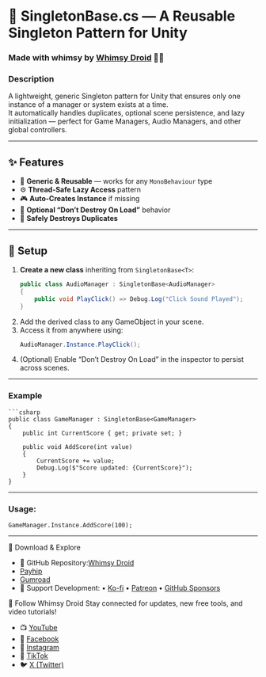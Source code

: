 # 🌈 SingletonBase.cs — A Reusable Singleton Pattern for Unity  
### Made with whimsy by [Whimsy Droid](https://linktr.ee/whimsydroid) 🤖💫  

### Description
A lightweight, generic Singleton pattern for Unity that ensures only one instance of a manager or system exists at a time.  
It automatically handles duplicates, optional scene persistence, and lazy initialization — perfect for Game Managers, Audio Managers, and other global controllers.

---

## ✨ Features
- 🧩 **Generic & Reusable** — works for any `MonoBehaviour` type  
- ⚙️ **Thread-Safe Lazy Access** pattern  
- 🎮 **Auto-Creates Instance** if missing  
- 💾 **Optional “Don’t Destroy On Load”** behavior  
- 🧼 **Safely Destroys Duplicates**  

---

## 🧰 Setup

1. **Create a new class** inheriting from `SingletonBase<T>`:
   ```csharp
   public class AudioManager : SingletonBase<AudioManager>
   {
       public void PlayClick() => Debug.Log("Click Sound Played");
   }
2. Add the derived class to any GameObject in your scene.
3. Access it from anywhere using:
   ```csharp
   AudioManager.Instance.PlayClick();
4. (Optional) Enable “Don’t Destroy On Load” in the inspector to persist across scenes.

---

### Example
	```csharp
	public class GameManager : SingletonBase<GameManager>
	{
	    public int CurrentScore { get; private set; }
	
	    public void AddScore(int value)
	    {
	        CurrentScore += value;
	        Debug.Log($"Score updated: {CurrentScore}");
	    }
	}

---

### Usage:
	
	GameManager.Instance.AddScore(100);

---

💾 Download & Explore

- 🐙 GitHub Repository:[Whimsy Droid](https://github.com/whimsydroid)
- [Payhip](https://payhip.com/whimsydroid)
- [Gumroad](https://whimsydroid.gumroad.com/)
- 🚀 Support Development:
	• [Ko-fi](https://ko-fi.com/whimsydroid)
  	• [Patreon](https://patreon.com/whimsydroid)
 	• [GitHub Sponsors](https://github.com/sponsors/whimsydroid)


🎥 Follow Whimsy Droid
	  Stay connected for updates, new free tools, and video tutorials!
- 📺 [YouTube](https://www.youtube.com/@whimsydroid)
- 📘 [Facebook](https://www.facebook.com/whimsydroid)
- 📸 [Instagram](https://www.instagram.com/whimsydroid)
- 🎵 [TikTok](https://www.tiktok.com/@whimsydroid)
- 🐦 [X (Twitter)](https://x.com/whimsydroid)

	

